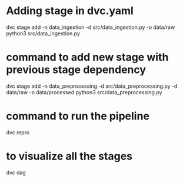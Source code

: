 # Adding stage in dvc.yaml
dvc stage add -n data_ingestion -d src/data_ingestion.py -o data/raw python3 src/data_ingestion.py
# command to add new stage with previous stage dependency 
dvc stage add -n data_preprocessing -d src/data_preprocessing.py -d data/raw -o data/processed python3 src/data_preprocessing.py
#  command to run the pipeline
dvc repro
# to visualize all the stages
dvc dag 